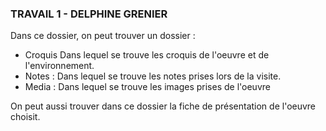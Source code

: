 ### TRAVAIL 1 - DELPHINE GRENIER

Dans ce dossier, on peut trouver un dossier : 

- Croquis  Dans lequel se trouve les croquis de l'oeuvre et de l'environnement.
- Notes : Dans lequel se trouve les notes prises lors de la visite.
- Media : Dans lequel se trouve les images prises de l'oeuvre

On peut aussi trouver dans ce dossier la fiche de présentation de l'oeuvre choisit.
